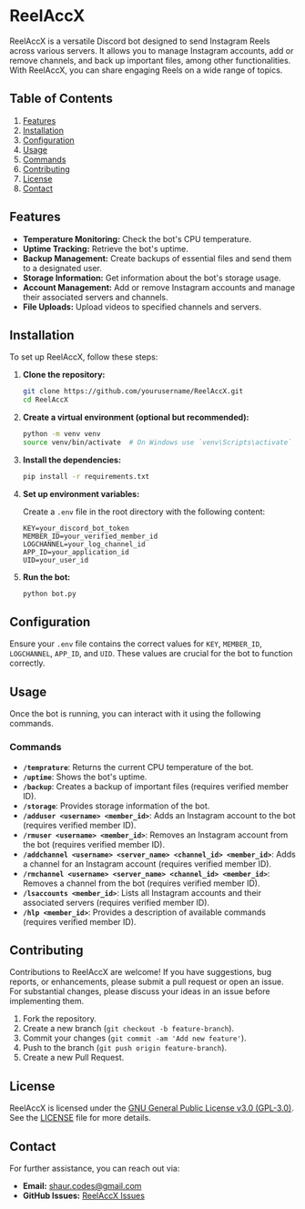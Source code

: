 # ReelAccX

ReelAccX is a versatile Discord bot designed to send Instagram Reels across various servers. It allows you to manage Instagram accounts, add or remove channels, and back up important files, among other functionalities. With ReelAccX, you can share engaging Reels on a wide range of topics.

## Table of Contents
1. [Features](#features)
2. [Installation](#installation)
3. [Configuration](#configuration)
4. [Usage](#usage)
5. [Commands](#commands)
6. [Contributing](#contributing)
7. [License](#license)
8. [Contact](#contact)

## Features
- **Temperature Monitoring:** Check the bot's CPU temperature.
- **Uptime Tracking:** Retrieve the bot's uptime.
- **Backup Management:** Create backups of essential files and send them to a designated user.
- **Storage Information:** Get information about the bot's storage usage.
- **Account Management:** Add or remove Instagram accounts and manage their associated servers and channels.
- **File Uploads:** Upload videos to specified channels and servers.

## Installation

To set up ReelAccX, follow these steps:

1. **Clone the repository:**

   ```bash
   git clone https://github.com/yourusername/ReelAccX.git
   cd ReelAccX
   ```

2. **Create a virtual environment (optional but recommended):**

   ```bash
   python -m venv venv
   source venv/bin/activate  # On Windows use `venv\Scripts\activate`
   ```

3. **Install the dependencies:**

   ```bash
   pip install -r requirements.txt
   ```

4. **Set up environment variables:**

   Create a `.env` file in the root directory with the following content:

   ```
   KEY=your_discord_bot_token
   MEMBER_ID=your_verified_member_id
   LOGCHANNEL=your_log_channel_id
   APP_ID=your_application_id
   UID=your_user_id
   ```

5. **Run the bot:**

   ```bash
   python bot.py
   ```

## Configuration

Ensure your `.env` file contains the correct values for `KEY`, `MEMBER_ID`, `LOGCHANNEL`, `APP_ID`, and `UID`. These values are crucial for the bot to function correctly.

## Usage

Once the bot is running, you can interact with it using the following commands. 

### Commands

- **`/temprature`**: Returns the current CPU temperature of the bot.
- **`/uptime`**: Shows the bot's uptime.
- **`/backup`**: Creates a backup of important files (requires verified member ID).
- **`/storage`**: Provides storage information of the bot.
- **`/adduser <username> <member_id>`**: Adds an Instagram account to the bot (requires verified member ID).
- **`/rmuser <username> <member_id>`**: Removes an Instagram account from the bot (requires verified member ID).
- **`/addchannel <username> <server_name> <channel_id> <member_id>`**: Adds a channel for an Instagram account (requires verified member ID).
- **`/rmchannel <username> <server_name> <channel_id> <member_id>`**: Removes a channel from the bot (requires verified member ID).
- **`/lsaccounts <member_id>`**: Lists all Instagram accounts and their associated servers (requires verified member ID).
- **`/hlp <member_id>`**: Provides a description of available commands (requires verified member ID).

## Contributing

Contributions to ReelAccX are welcome! If you have suggestions, bug reports, or enhancements, please submit a pull request or open an issue. For substantial changes, please discuss your ideas in an issue before implementing them.

1. Fork the repository.
2. Create a new branch (`git checkout -b feature-branch`).
3. Commit your changes (`git commit -am 'Add new feature'`).
4. Push to the branch (`git push origin feature-branch`).
5. Create a new Pull Request.

## License

ReelAccX is licensed under the [GNU General Public License v3.0 (GPL-3.0)](https://opensource.org/licenses/GPL-3.0). See the [LICENSE](LICENSE) file for more details.

## Contact

For further assistance, you can reach out via:

- **Email:** shaur.codes@gmail.com
- **GitHub Issues:** [ReelAccX Issues](https://github.com/shaur-codes/reelaccx/issues)
